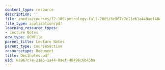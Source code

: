 ```yaml
---
content_type: resource
description: ''
file: /media/courses/12-109-petrology-fall-2005/6e967c7e21e61a440aef48496c6b45ba_Dec1notes.pdf
file_type: application/pdf
learning_resource_types:
- Lecture Notes
ocw_type: OCWFile
parent_title: Lecture Notes
parent_type: CourseSection
resourcetype: Document
title: Dec1notes.pdf
uid: 6e967c7e-21e6-1a44-0aef-48496c6b45ba
---
```

